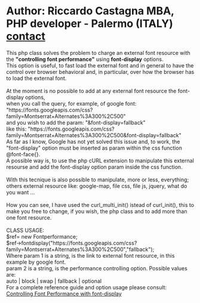 <h1>Author: Riccardo Castagna MBA, PHP developer - Palermo (ITALY) <a href=https://api.whatsapp.com/send?phone=393315954155>contact</a></h1>
<p>This php class solves the problem to charge an external font resource 
with the <strong>"controlling font performance"</strong> using <strong>font-display</strong> options.<br>
This option is useful, to fast load the external font and in general to have the control over browser behavioral and, in particular, over how the
browser has to load the external font.<br><br>  
At the moment is no possible to add at any external font resource the font-display options,<br> 
when you call the query, for example, of google font:<br>
"https://fonts.googleapis.com/css?family=Montserrat+Alternates%3A300%2C500" <br>
and you wish to add the param: "&font-display=fallback" <br>
like this: "https://fonts.googleapis.com/css?family=Montserrat+Alternates%3A300%2C500&font-display=fallback" <br> 
As far as I know, Google has not yet solved this issue and, to work, 
the "font-display" option must be inserted as param within the css function @font-face{}.<br>   
A possible way is, to use the php cURL extension to manipulate this external resourse and add 
the font-display option param inside the css function.<br><br>
With this tecnique is also possible to manipulate, more or less, everything; others external resource like: 
google-map, file css, file js, jquery, what do you want ...<br><br> 
How you can see, I have used the curl_multi_init() istead of curl_init(), this to make you free to change, if you wish, the php class and 
to add more than one font resource.<br><br>
CLASS USAGE:<br> 
$ref= new Fontperformance;<br>
$ref->fontdisplay("https://fonts.googleapis.com/css?family=Montserrat+Alternates%3A300%2C500","fallback");<br>
Where param 1 is a string, is the link to external font resource, in this example by google font.<br>
param 2 is a string, is the performance controlling option. Possible values are:<br>
 auto | block | swap | fallback | optional<br> 
For a complete reference guide and option usage please consult:<br> 
<a href="https://developers.google.com/web/updates/2016/02/font-display">Controlling Font Performance with font-display</a>  
</p> 
